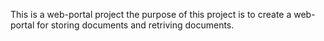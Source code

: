 This is a web-portal project
the purpose of this project is to create a web-portal for storing documents and retriving documents.
